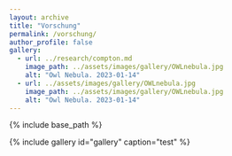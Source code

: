 ```yaml
---
layout: archive
title: "Vorschung"
permalink: /vorschung/
author_profile: false
gallery:
  - url: ../research/compton.md
    image_path: ../assets/images/gallery/OWLnebula.jpg
    alt: "Owl Nebula. 2023-01-14"
  - url: ../assets/images/gallery/OWLnebula.jpg
    image_path: ../assets/images/gallery/OWLnebula.jpg
    alt: "Owl Nebula. 2023-01-14"
---
```

{% include base_path %}

{% include gallery id="gallery"  caption="test" %}
